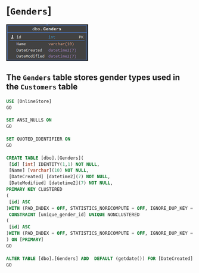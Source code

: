 # [`Genders`]

![Genders Table](/tables_images/genders.png)

## The `Genders` table stores gender types used in the `Customers` table

```sql
USE [OnlineStore]
GO

SET ANSI_NULLS ON
GO

SET QUOTED_IDENTIFIER ON
GO

CREATE TABLE [dbo].[Genders](
 [id] [int] IDENTITY(1,1) NOT NULL,
 [Name] [varchar](10) NOT NULL,
 [DateCreated] [datetime2](7) NOT NULL,
 [DateModified] [datetime2](7) NOT NULL,
PRIMARY KEY CLUSTERED
(
 [id] ASC
)WITH (PAD_INDEX = OFF, STATISTICS_NORECOMPUTE = OFF, IGNORE_DUP_KEY = OFF, ALLOW_ROW_LOCKS = ON, ALLOW_PAGE_LOCKS = ON, OPTIMIZE_FOR_SEQUENTIAL_KEY = OFF) ON [PRIMARY],
 CONSTRAINT [unique_gender_id] UNIQUE NONCLUSTERED
(
 [id] ASC
)WITH (PAD_INDEX = OFF, STATISTICS_NORECOMPUTE = OFF, IGNORE_DUP_KEY = OFF, ALLOW_ROW_LOCKS = ON, ALLOW_PAGE_LOCKS = ON, OPTIMIZE_FOR_SEQUENTIAL_KEY = OFF) ON [PRIMARY]
) ON [PRIMARY]
GO

ALTER TABLE [dbo].[Genders] ADD  DEFAULT (getdate()) FOR [DateCreated]
GO
```
